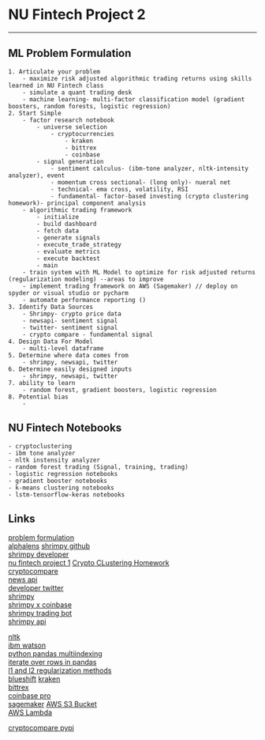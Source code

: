 # NU Fintech Project 2
--- 

## ML Problem Formulation

    1. Articulate your problem
        - maximize risk adjusted algorithmic trading returns using skills learned in NU Fintech class
        - simulate a quant trading desk
        - machine learning- multi-factor classification model (gradient boosters, random forests, logistic regression)
    2. Start Simple
        - factor research notebook 
            - universe selection
                - cryptocurrencies
                    - kraken
                    - bittrex
                    - coinbase
            - signal generation
                - sentiment calculus- (ibm-tone analyzer, nltk-intensity analyzer), event 
                - momentum cross sectional- (long only)- nueral net
                - technical- ema cross, volatility, RSI
                - fundamental- factor-based investing (crypto clustering homework)- principal component analysis
        - algorithmic trading framework
            - initialize
            - build dashboard
            - fetch data
            - generate signals
            - execute_trade_strategy
            - evaluate metrics
            - execute backtest
            - main
        - train system with ML Model to optimize for risk adjusted returns (regularization modeling) --areas to improve
        - implement trading framework on AWS (Sagemaker) // deploy on spyder or visual studio or pycharm
        - automate performance reporting ()
    3. Identify Data Sources
        - Shrimpy- crypto price data
        - newsapi- sentiment signal
        - twitter- sentiment signal
        - crypto compare - fundamental signal
    4. Design Data For Model
        - multi-level dataframe
    5. Determine where data comes from
        - shrimpy, newsapi, twitter
    6. Determine easily designed inputs
        - shrimpy, newsapi, twitter
    7. ability to learn
        - random forest, gradient boosters, logistic regression
    8. Potential bias
        - 
    
## NU Fintech Notebooks
    - cryptoclustering
    - ibm tone analyzer
    - nltk instensity analyzer
    - random forest trading (Signal, training, trading)
    - logistic regression notebooks
    - gradient booster notebooks
    - k-means clustering notebooks
    - lstm-tensorflow-keras notebooks


## Links
[problem formulation](https://developers.google.com/machine-learning/problem-framing/formulate)  
[alphalens](https://www.quantopian.com/docs/api-reference/alphalens-api-reference#alphalens.utils.get_clean_factor_and_forward_returns) 
[shrimpy github](https://github.com/shrimpy-dev/shrimpy-python)  
[shrimpy developer](https://developers.shrimpy.io/docs/?python#rebalancing)  
[nu fintech project 1](https://github.com/gdepalma93/quantitative_trading_system)
[Crypto CLustering Homework](https://nu.bootcampcontent.com/NU-Coding-Bootcamp/nu-chi-fin-pt-04-2020-u-c/tree/master/02-Homework/13-AWS-Lex/Instructions)  
[cryptocompare](https://www.cryptocompare.com/)  
[news api](https://newsapi.org/docs/endpoints/sources)  
[developer twitter](https://developer.twitter.com/en/docs/basics/authentication/api-reference/access_token)  
[shrimpy](https://www.shrimpy.io/)  
[shrimpy x coinbase](https://blog.shrimpy.io/blog/python-scripts-for-coinbase-pro-market-data)  
[shrimpy trading bot](https://blog.shrimpy.io/blog/how-to-make-a-crypto-trading-bot-using-python)  
[shrimpy api](https://blog.shrimpy.io/blog/how-to-make-a-crypto-trading-bot-using-python)  

[nltk](https://www.nltk.org/api/nltk.sentiment.html)  
[ibm watson](https://www.ibm.com/watson/services/tone-analyzer/)  
[python pandas multiindexing](https://pandas.pydata.org/pandas-docs/stable/user_guide/advanced.html)  
[iterate over rows in pandas](https://stackoverflow.com/questions/16476924/how-to-iterate-over-rows-in-a-dataframe-in-pandas)  
[l1 and l2 regularization methods](https://towardsdatascience.com/l1-and-l2-regularization-methods-ce25e7fc831c)  
[blueshift](https://blueshift.quantinsti.com/research/strategies/3a32abeec97fa9cd5b7ee4f038d208d8/edit) 
[kraken](https://www.kraken.com/)  
[bittrex](https://bittrex.com)  
[coinbase pro](https://pro.coinbase.com/)  
[sagemaker](https://aws.amazon.com/sagemaker/)
[AWS S3 Bucket](https://aws.amazon.com/s3/)  
[AWS Lambda](https://aws.amazon.com/lambda/)  

[cryptocompare pypi](https://pypi.org/project/cryptocompare/)  






